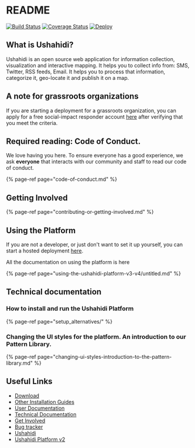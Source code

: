 # README

[![Build Status](https://travis-ci.org/ushahidi/platform.png)](https://travis-ci.org/ushahidi/platform) [![Coverage Status](https://coveralls.io/repos/github/ushahidi/platform/badge.svg)](https://coveralls.io/github/ushahidi/platform) [![Deploy](https://www.herokucdn.com/deploy/button.png)](https://heroku.com/deploy)

## What is Ushahidi?

Ushahidi is an open source web application for information collection, visualization and interactive mapping. It helps you to collect info from: SMS, Twitter, RSS feeds, Email. It helps you to process that information, categorize it, geo-locate it and publish it on a map.

## A note for grassroots organizations

If you are starting a deployment for a grassroots organization, you can apply for a free social-impact responder account [here](https://www.ushahidi.com/plans/apply-for-free) after verifying that you meet the criteria.

## Required reading: Code of Conduct.

We love having you here. To ensure everyone has a good experience, we ask **everyone** that interacts with our community and staff to read our code of conduct.

{% page-ref page="code-of-conduct.md" %}

## Getting Involved

{% page-ref page="contributing-or-getting-involved.md" %}

## Using the Platform

If you are not a developer, or just don't want to set it up yourself, you can start a hosted deployment [here](https://www.ushahidi.com/).

All the documentation on using the platform is here

{% page-ref page="using-the-ushahidi-platform-v3-v4/untitled.md" %}

## Technical documentation

### How to install and run the Ushahidi Platform

{% page-ref page="setup\_alternatives/" %}

### Changing the UI styles for the platform. An introduction to our Pattern Library.

{% page-ref page="changing-ui-styles-introduction-to-the-pattern-library.md" %}

## Useful Links

* [Download](https://github.com/ushahidi/platform-release/releases)
* [Other Installation Guides](https://github.com/ushahidi/platform/tree/adff3c2af479788bfdea05fa4a198e08080a98f0/docs/docs/setup_alternatives/README.md)
* [User Documentation](https://www.ushahidi.com/support)
* [Technical Documentation](https://github.com/ushahidi/platform/tree/adff3c2af479788bfdea05fa4a198e08080a98f0/docs/docs/README.md)
* [Get Involved](https://www.ushahidi.com/support/get-involved)
* [Bug tracker](https://github.com/ushahidi/platform/issues)
* [Ushahidi](http://ushahidi.com)
* [Ushahidi Platform v2](https://github.com/ushahidi/Ushahidi_Web)

